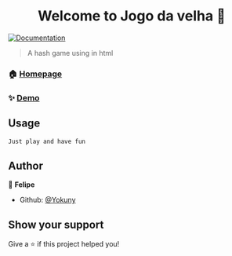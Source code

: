 <h1 align="center">Welcome to Jogo da velha 👋</h1>
<p>
  <a href="https://github.com/Yokuny/JogoDaVelha" target="_blank">
    <img alt="Documentation" src="https://img.shields.io/badge/documentation-yes-brightgreen.svg" />
  </a>
</p>

> A hash game using in html

### 🏠 [Homepage](https://yokuny.github.io/JogoDaVelha/)

### ✨ [Demo](jogo-da-velha-one.vercel.app)

## Usage

```sh
Just play and have fun
```

## Author

👤 **Felipe**

* Github: [@Yokuny](https://github.com/Yokuny)

## Show your support

Give a ⭐️ if this project helped you!

